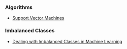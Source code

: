 ### Algorithms

- [Support Vector Machines](https://github.com/misbah-uddin/tutorials/blob/master/machine_learning/support_vector_machine.md)

### Imbalanced Classes

- [Dealing with Imbalanced Classes in Machine Learning](https://towardsdatascience.com/dealing-with-imbalanced-classes-in-machine-learning-d43d6fa19d2)
